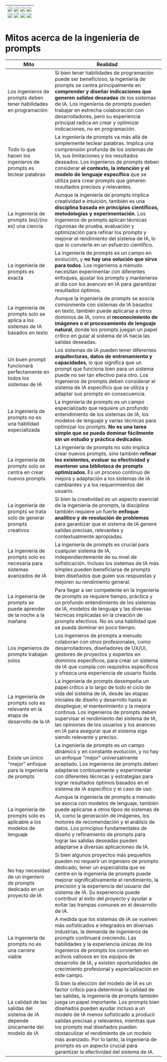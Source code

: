 <div align=right>

|[![](https://img.shields.io/badge/-Inicio-FFF?style=flat&logo=Emlakjet&logoColor=black)](/README.md) [![](https://img.shields.io/badge/-Introducción-FFF?style=flat&logo=abbrobotstudio&logoColor=black)](/documentos/intro.md) [![](https://img.shields.io/badge/-Modelos_de_lenguaje-FFF?style=flat&logo=LiveChat&logoColor=black)](/documentos/LLMs.md) [![](https://img.shields.io/badge/-Panorámica-FFF?style=flat&logo=openstreetmap&logoColor=black)](/documentos/panoramica.md)<br>  [![](https://img.shields.io/badge/-Prompts-FFF?style=flat&logo=Proton&logoColor=black)](/documentos/prompts/README.md) [![](https://img.shields.io/badge/-Ing,_de_prompts-FFF?style=flat&logo=googleearthengine&logoColor=black)](/documentos/ingenieriaDePrompts/README.md) [![](https://img.shields.io/badge/-Patrones-FFF?style=flat&logo=textpattern&logoColor=black)](/documentos/ingenieriaDePrompts/patrones/README.md) [![](https://img.shields.io/badge/-Casos_de_uso-FFF?style=flat&logo=gitbook&logoColor=black)](/documentos/casosDeUso/README.md)|
|-:|

</div>

# Mitos acerca de la ingenieria de prompts

|Mito|Realidad|
|-|-|
|Los ingenieros de prompts deben tener habilidades en programación|Si bien tener habilidades de programación puede ser beneficioso, la ingeniería de prompts se centra principalmente en **comprender y diseñar indicaciones que generen salidas deseadas** de los sistemas de IA. Los ingenieros de prompts pueden trabajar en estrecha colaboración con desarrolladores, pero su experiencia principal radica en crear y optimizar indicaciones, no en programación.
|Todo lo que hacen los ingenieros de prompts es teclear palabras|La ingeniería de prompts va más allá de simplemente teclear palabras. Implica una comprensión profunda de los sistemas de IA, sus limitaciones y los resultados deseados. Los ingenieros de prompts deben considerar **el contexto, la intención y el modelo de lenguaje específico** que se utiliza para crear prompts que generen resultados precisos y relevantes.
|La ingeniería de prompts (es)/(no es) una ciencia|Aunque la ingeniería de prompts implica creatividad e intuición, también es una **disciplina basada en principios científicos, metodologías y experimentación**. Los ingenieros de prompts aplican técnicas rigurosas de prueba, evaluación y optimización para refinar los prompts y mejorar el rendimiento del sistema de IA, lo que lo convierte en un esfuerzo científico.
|La ingeniería de prompts es exacta|La ingeniería de prompts es un campo en evolución, y **no hay una solución que sirva para todos**. Los ingenieros a menudo necesitan experimentar con diferentes enfoques, ajustar los prompts y mantenerse al día con los avances en IA para garantizar resultados óptimos.
|La ingeniería de prompts solo se aplica a los sistemas de IA basados en texto|Aunque la ingeniería de prompts se asocia comúnmente con sistemas de IA basados en texto, también puede aplicarse a otros dominios de IA, como el **reconocimiento de imágenes o el procesamiento de lenguaje natural**, donde los prompts juegan un papel crítico en guiar al sistema de IA hacia las salidas deseadas.
|Un buen prompt funcionará perfectamente en todos los sistemas de IA|Los sistemas de IA pueden tener diferentes **arquitecturas, datos de entrenamiento y capacidades**, lo que significa que un prompt que funciona bien para un sistema puede no ser tan efectivo para otro. Los ingenieros de prompts deben considerar el sistema de IA específico que se utiliza y adaptar sus prompts en consecuencia.
|La ingeniería de prompts no es una habilidad especializada|La ingeniería de prompts es un campo especializado que requiere un profundo entendimiento de los sistemas de IA, los modelos de lenguaje y varias técnicas para optimizar los prompts. **No es una tarea simple que se pueda dominar fácilmente sin un estudio y práctica dedicados**.
|La ingeniería de prompts solo se centra en crear nuevos prompts|La ingeniería de prompts no solo implica crear nuevos prompts, sino también **refinar los existentes, evaluar su efectividad y mantener una biblioteca de prompts optimizados**. Es un proceso continuo de mejora y adaptación a los sistemas de IA cambiantes y a los requerimientos del usuario.
|La ingeniería de prompts se trata solo de generar prompts creativos|Si bien la creatividad es un aspecto esencial de la ingeniería de prompts, la disciplina también requiere un fuerte **enfoque analítico y de resolución de problemas** para garantizar que el sistema de IA genere salidas precisas, relevantes y contextualmente apropiadas.
|La ingeniería de prompts solo es necesaria para sistemas avanzados de IA|La ingeniería de prompts es crucial para cualquier sistema de IA, independientemente de su nivel de sofisticación. Incluso los sistemas de IA más simples pueden beneficiarse de prompts bien diseñados que guíen sus respuestas y mejoren su rendimiento general.
|La ingeniería de prompts se puede aprender de la noche a la mañana|Para llegar a ser competente en la ingeniería de prompts se requiere tiempo, práctica y un profundo entendimiento de los sistemas de IA, modelos de lenguaje y las diversas técnicas implicadas en la creación de prompts efectivos. No es una habilidad que se pueda dominar en poco tiempo.
|Los ingenieros de prompts trabajan solos|Los ingenieros de prompts a menudo colaboran con otros profesionales, como desarrolladores, diseñadores de UX/UI, gestores de proyectos y expertos en dominios específicos, para crear un sistema de IA que cumpla con requisitos específicos y ofrezca una experiencia de usuario fluida.
|La ingeniería de prompts solo es relevante en la etapa de desarrollo de la IA|La ingeniería de prompts desempeña un papel crítico a lo largo de todo el ciclo de vida del sistema de IA, desde las etapas iniciales de diseño y desarrollo hasta el despliegue, el mantenimiento y la mejora continua. Los ingenieros de prompts deben supervisar el rendimiento del sistema de IA, las opiniones de los usuarios y los avances en IA para asegurar que el sistema siga siendo relevante y preciso.
|Existe un único "mejor" enfoque para la ingeniería de prompts|La ingeniería de prompts es un campo dinámico y en constante evolución, y no hay un enfoque "mejor" universalmente aceptado. Los ingenieros de prompts deben adaptarse continuamente y experimentar con diferentes técnicas y estrategias para lograr resultados óptimos basados en el sistema de IA específico y el caso de uso.
|La ingeniería de prompts solo es aplicable a los modelos de lenguaje|Aunque la ingeniería de prompts a menudo se asocia con modelos de lenguaje, también puede aplicarse a otros tipos de sistemas de IA, como la generación de imágenes, los motores de recomendación y el análisis de datos. Los principios fundamentales de diseño y refinamiento de prompts para lograr las salidas deseadas pueden adaptarse a diversas aplicaciones de IA.
|No hay necesidad de un ingeniero de prompts dedicado en un proyecto de IA|Si bien algunos proyectos más pequeños pueden no requerir un ingeniero de prompts dedicado, tener un especialista que se centre en la ingeniería de prompts puede mejorar significativamente el rendimiento, la precisión y la experiencia del usuario del sistema de IA. Su experiencia puede contribuir al éxito del proyecto y ayudar a evitar las trampas comunes en el desarrollo de IA.
|La ingeniería de prompts no es una carrera viable|A medida que los sistemas de IA se vuelven más sofisticados e integrados en diversas industrias, la demanda de ingenieros de prompts continuará creciendo. Las habilidades y la experiencia únicas de los ingenieros de prompts los convierten en activos valiosos en los equipos de desarrollo de IA, y existen oportunidades de crecimiento profesional y especialización en este campo.
|La calidad de las salidas del sistema de IA depende únicamente del modelo de IA|Si bien la elección del modelo de IA es un factor crítico para determinar la calidad de las salidas, la ingeniería de prompts también juega un papel importante. Los prompts bien diseñados pueden ayudar incluso a un modelo de IA menos sofisticado a producir salidas precisas y relevantes, mientras que los prompts mal diseñados pueden obstaculizar el rendimiento de un modelo más avanzado. Por lo tanto, la ingeniería de prompts es un aspecto crucial para garantizar la efectividad del sistema de IA.
